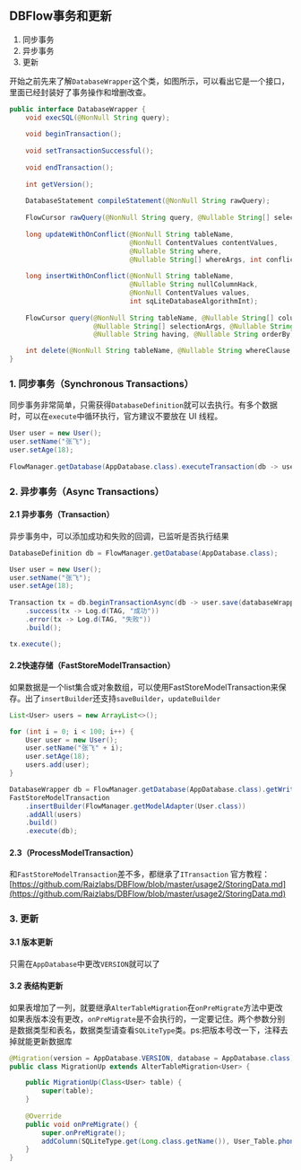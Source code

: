 ## DBFlow事务和更新

1. 同步事务
2. 异步事务
3. 更新

开始之前先来了解`DatabaseWrapper`这个类，如图所示，可以看出它是一个接口，里面已经封装好了事务操作和增删改查。

```java
public interface DatabaseWrapper {
    void execSQL(@NonNull String query);
    
    void beginTransaction();
    
    void setTransactionSuccessful();
    
    void endTransaction();
    
    int getVersion();
    
    DatabaseStatement compileStatement(@NonNull String rawQuery);
    
    FlowCursor rawQuery(@NonNull String query, @Nullable String[] selectionArgs);
    
    long updateWithOnConflict(@NonNull String tableName,
                              @NonNull ContentValues contentValues,
                              @Nullable String where,
                              @Nullable String[] whereArgs, int conflictAlgorithm);
                              
    long insertWithOnConflict(@NonNull String tableName,
                              @Nullable String nullColumnHack,
                              @NonNull ContentValues values,
                              int sqLiteDatabaseAlgorithmInt);
                              
    FlowCursor query(@NonNull String tableName, @Nullable String[] columns, @Nullable String selection,
                     @Nullable String[] selectionArgs, @Nullable String groupBy,
                     @Nullable String having, @Nullable String orderBy);

    int delete(@NonNull String tableName, @Nullable String whereClause, @Nullable String[] whereArgs);
}
```


### 1. 同步事务（Synchronous Transactions）

同步事务非常简单，只需获得`DatabaseDefinition`就可以去执行。有多个数据时，可以在`execute`中循环执行，官方建议不要放在 UI 线程。

```java
User user = new User();
user.setName("张飞");
user.setAge(18);
           
FlowManager.getDatabase(AppDatabase.class).executeTransaction(db -> user.save(db));
```



### 2. 异步事务（Async Transactions）

#### 2.1 异步事务（Transaction）
异步事务中，可以添加成功和失败的回调，已监听是否执行结果

```java
DatabaseDefinition db = FlowManager.getDatabase(AppDatabase.class);

User user = new User();
user.setName("张飞");
user.setAge(18);
        
Transaction tx = db.beginTransactionAsync(db -> user.save(databaseWrapper))
    .success(tx -> Log.d(TAG, "成功"))
    .error(tx -> Log.d(TAG, "失败"))
    .build();

tx.execute();
```



#### 2.2快速存储（FastStoreModelTransaction）

如果数据是一个list集合或对象数组，可以使用FastStoreModelTransaction来保存。出了`insertBuilder`还支持`saveBuilder`，`updateBuilder`
```java
List<User> users = new ArrayList<>();

for (int i = 0; i < 100; i++) {
    User user = new User();
    user.setName("张飞" + i);
    user.setAge(18);
    users.add(user);
}

DatabaseWrapper db = FlowManager.getDatabase(AppDatabase.class).getWritableDatabase();
FastStoreModelTransaction
    .insertBuilder(FlowManager.getModelAdapter(User.class))
    .addAll(users)
    .build()
    .execute(db);
```



#### 2.3（ProcessModelTransaction）

和`FastStoreModelTransaction`差不多，都继承了`ITransaction`
官方教程：[https://github.com/Raizlabs/DBFlow/blob/master/usage2/StoringData.md](https://github.com/Raizlabs/DBFlow/blob/master/usage2/StoringData.md)



### 3. 更新

#### 3.1 版本更新
只需在`AppDatabase`中更改`VERSION`就可以了



#### 3.2 表结构更新

如果表增加了一列，就要继承`AlterTableMigration`在`onPreMigrate`方法中更改
如果表版本没有更改，`onPreMigrate`是不会执行的，一定要记住。两个参数分别是数据类型和表名，数据类型请查看`SQLiteType`类。ps:把版本号改一下，注释去掉就能更新数据库

```java
@Migration(version = AppDatabase.VERSION, database = AppDatabase.class)
public class MigrationUp extends AlterTableMigration<User> {

    public MigrationUp(Class<User> table) {
        super(table);
    }
    
    @Override
    public void onPreMigrate() {
        super.onPreMigrate();
        addColumn(SQLiteType.get(Long.class.getName()), User_Table.phone.getNameAlias().name());
    }
}
```
